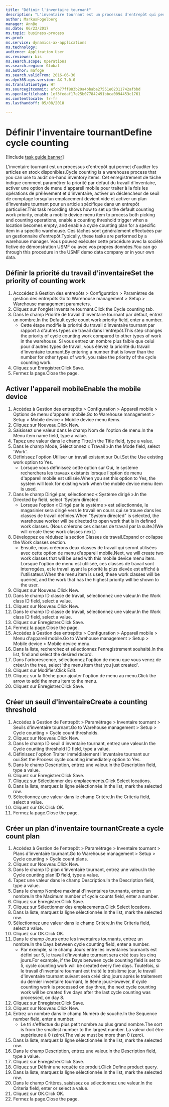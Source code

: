 ```yaml
--- 
title: "Définir l'inventaire tournant"
description: "L'inventaire tournant est un processus d'entrepôt qui permet d'auditer les articles en stock disponibles."
author: MarkusFogelberg
manager: AnnBe
ms.date: 06/23/2017
ms.topic: business-process
ms.prod: 
ms.service: dynamics-ax-applications
ms.technology: 
audience: Application User
ms.reviewer: bis
ms.search.scope: Operations
ms.search.region: Global
ms.author: mafoge
ms.search.validFrom: 2016-06-30
ms.dyn365.ops.version: AX 7.0.0
ms.translationtype: HT
ms.sourcegitcommit: efcb77ff883b29a4bbaba27551e02311742afbbd
ms.openlocfilehash: 1ef3fedaf17e25b077842491bbca0094453c1761
ms.contentlocale: fr-fr
ms.lasthandoff: 05/08/2018

---
```

# <a name="define-cycle-counting"></a><span data-ttu-id="964b8-103">Définir l'inventaire tournant</span><span class="sxs-lookup"><span data-stu-id="964b8-103">Define cycle counting</span></span> 

[!include [task guide banner](../../includes/task-guide-banner.md)]

<span data-ttu-id="964b8-104">L'inventaire tournant est un processus d'entrepôt qui permet d'auditer les articles en stock disponibles.</span><span class="sxs-lookup"><span data-stu-id="964b8-104">Cycle counting is a warehouse process that you can use to audit on-hand inventory items.</span></span> <span data-ttu-id="964b8-105">Cet enregistrement de tâche indique comment paramétrer la priorité par défaut du travail d'inventaire, activer une option de menu d'appareil mobile pour traiter à la fois les opérations de prélèvement et d'inventaire, activer un déclencheur de seuil de comptage lorsqu'un emplacement devient vide et activer un plan d'inventaire tournant pour un article spécifique dans un entrepôt particulier.</span><span class="sxs-lookup"><span data-stu-id="964b8-105">This task recording shows how to set up the default counting work priority, enable a mobile device menu item to process both picking and counting operations, enable a counting threshold trigger when a location becomes empty, and enable a cycle counting plan for a specific item in a specific warehouse.</span></span> <span data-ttu-id="964b8-106">Ces tâches sont généralement effectuées par un gestionnaire d'entrepôt.</span><span class="sxs-lookup"><span data-stu-id="964b8-106">Typically, these tasks are performed by a warehouse manager.</span></span> <span data-ttu-id="964b8-107">Vous pouvez exécuter cette procédure avec la société fictive de démonstration USMF ou avec vos propres données.</span><span class="sxs-lookup"><span data-stu-id="964b8-107">You can go through this procedure in the USMF demo data company or in your own data.</span></span>


## <a name="set-the-priority-of-counting-work"></a><span data-ttu-id="964b8-108">Définir la priorité du travail d'inventaire</span><span class="sxs-lookup"><span data-stu-id="964b8-108">Set the priority of counting work</span></span>
1. <span data-ttu-id="964b8-109">Acccédez à Gestion des entrepôts > Configuration > Paramètres de gestion des entrepôts.</span><span class="sxs-lookup"><span data-stu-id="964b8-109">Go to Warehouse management > Setup > Warehouse management parameters.</span></span>
2. <span data-ttu-id="964b8-110">Cliquez sur l'onglet Inventaire tournant.</span><span class="sxs-lookup"><span data-stu-id="964b8-110">Click the Cycle counting tab.</span></span>
3. <span data-ttu-id="964b8-111">Dans le champ Priorité de travail d'inventaire tournant par défaut, entrez un nombre.</span><span class="sxs-lookup"><span data-stu-id="964b8-111">In the Default cycle count work priority field, enter a number.</span></span>
    * <span data-ttu-id="964b8-112">Cette étape modifie la priorité du travail d'inventaire tournant par rapport à d'autres types de travail dans l'entrepôt.</span><span class="sxs-lookup"><span data-stu-id="964b8-112">This step changes the priority of cycle counting work compared to other types of work in the warehouse.</span></span> <span data-ttu-id="964b8-113">Si vous entrez un nombre plus faible que celui pour d'autres types de travail, vous élevez la priorité du travail d'inventaire tournant.</span><span class="sxs-lookup"><span data-stu-id="964b8-113">By entering a number that is lower than the number for other types of work, you raise the priority of the cycle counting work.</span></span>  
4. <span data-ttu-id="964b8-114">Cliquez sur Enregistrer.</span><span class="sxs-lookup"><span data-stu-id="964b8-114">Click Save.</span></span>
5. <span data-ttu-id="964b8-115">Fermez la page.</span><span class="sxs-lookup"><span data-stu-id="964b8-115">Close the page.</span></span>

## <a name="enable-the-mobile-device"></a><span data-ttu-id="964b8-116">Activer l'appareil mobile</span><span class="sxs-lookup"><span data-stu-id="964b8-116">Enable the mobile device</span></span>
1. <span data-ttu-id="964b8-117">Accédez à Gestion des entrepôts > Configuration > Appareil mobile > Options de menu d'appareil mobile.</span><span class="sxs-lookup"><span data-stu-id="964b8-117">Go to Warehouse management > Setup > Mobile device > Mobile device menu items.</span></span>
2. <span data-ttu-id="964b8-118">Cliquez sur Nouveau.</span><span class="sxs-lookup"><span data-stu-id="964b8-118">Click New.</span></span>
3. <span data-ttu-id="964b8-119">Saisissez une valeur dans le champ Nom de l'option de menu.</span><span class="sxs-lookup"><span data-stu-id="964b8-119">In the Menu item name field, type a value.</span></span>
4. <span data-ttu-id="964b8-120">Tapez une valeur dans le champ Titre.</span><span class="sxs-lookup"><span data-stu-id="964b8-120">In the Title field, type a value.</span></span>
5. <span data-ttu-id="964b8-121">Dans le champ Mode, Sélectionnez « Travail ».</span><span class="sxs-lookup"><span data-stu-id="964b8-121">In the Mode field, select 'Work'.</span></span>
6. <span data-ttu-id="964b8-122">Définissez l'option Utiliser un travail existant sur Oui.</span><span class="sxs-lookup"><span data-stu-id="964b8-122">Set the Use existing work option to Yes.</span></span>
    * <span data-ttu-id="964b8-123">Lorsque vous définissez cette option sur Oui, le système recherchera les travaux existants lorsque l'option de menu d'appareil mobile est utilisée.</span><span class="sxs-lookup"><span data-stu-id="964b8-123">When you set this option to Yes, the system will look for existing work when the mobile device menu item is used.</span></span>  
7. <span data-ttu-id="964b8-124">Dans le champ Dirigé par, sélectionnez « Système dirigé ».</span><span class="sxs-lookup"><span data-stu-id="964b8-124">In the Directed by field, select 'System directed'.</span></span>
    * <span data-ttu-id="964b8-125">Lorsque l'option « Dirigé par le système » est sélectionnée, le magasinier sera dirigé vers le travail en cours qui se trouve dans les classes de travail définies.</span><span class="sxs-lookup"><span data-stu-id="964b8-125">When "System directed" is selected, the warehouse worker will be directed to open work that is in defined work classes.</span></span> <span data-ttu-id="964b8-126">(Nous créerons ces classes de travail par la suite.)</span><span class="sxs-lookup"><span data-stu-id="964b8-126">(We will create these work classes next.)</span></span>  
8. <span data-ttu-id="964b8-127">Développez ou réduisez la section Classes de travail.</span><span class="sxs-lookup"><span data-stu-id="964b8-127">Expand or collapse the Work classes section.</span></span>
    * <span data-ttu-id="964b8-128">Ensuite, nous créerons deux classes de travail qui seront utilisées avec cette option de menu d'appareil mobile.</span><span class="sxs-lookup"><span data-stu-id="964b8-128">Next, we will create two work classes that will be used with this mobile device menu item.</span></span> <span data-ttu-id="964b8-129">Lorsque l'option de menu est utilisée, ces classes de travail sont interrogées, et le travail ayant la priorité la plus élevée est affiché à l'utilisateur.</span><span class="sxs-lookup"><span data-stu-id="964b8-129">When the menu item is used, these work classes will be queried, and the work that has the highest priority will be shown to the user.</span></span>  
9. <span data-ttu-id="964b8-130">Cliquez sur Nouveau.</span><span class="sxs-lookup"><span data-stu-id="964b8-130">Click New.</span></span>
10. <span data-ttu-id="964b8-131">Dans le champ ID classe de travail, sélectionnez une valeur.</span><span class="sxs-lookup"><span data-stu-id="964b8-131">In the Work class ID field, select a value.</span></span>
11. <span data-ttu-id="964b8-132">Cliquez sur Nouveau.</span><span class="sxs-lookup"><span data-stu-id="964b8-132">Click New.</span></span>
12. <span data-ttu-id="964b8-133">Dans le champ ID classe de travail, sélectionnez une valeur.</span><span class="sxs-lookup"><span data-stu-id="964b8-133">In the Work class ID field, select a value.</span></span>
13. <span data-ttu-id="964b8-134">Cliquez sur Enregistrer.</span><span class="sxs-lookup"><span data-stu-id="964b8-134">Click Save.</span></span>
14. <span data-ttu-id="964b8-135">Fermez la page.</span><span class="sxs-lookup"><span data-stu-id="964b8-135">Close the page.</span></span>
15. <span data-ttu-id="964b8-136">Accédez à Gestion des entrepôts > Configuration > Appareil mobile > Menu d'appareil mobile.</span><span class="sxs-lookup"><span data-stu-id="964b8-136">Go to Warehouse management > Setup > Mobile device > Mobile device menu.</span></span>
16. <span data-ttu-id="964b8-137">Dans la liste, recherchez et sélectionnez l'enregistrement souhaité.</span><span class="sxs-lookup"><span data-stu-id="964b8-137">In the list, find and select the desired record.</span></span>
17. <span data-ttu-id="964b8-138">Dans l'arborescence, sélectionnez l'option de menu que vous venez de créer.</span><span class="sxs-lookup"><span data-stu-id="964b8-138">In the tree, select 'the menu item that you just created'.</span></span>
18. <span data-ttu-id="964b8-139">Cliquez sur Modifier.</span><span class="sxs-lookup"><span data-stu-id="964b8-139">Click Edit.</span></span>
19. <span data-ttu-id="964b8-140">Cliquez sur la flèche pour ajouter l'option de menu au menu.</span><span class="sxs-lookup"><span data-stu-id="964b8-140">Click the arrow to add the menu item to the menu.</span></span>
20. <span data-ttu-id="964b8-141">Cliquez sur Enregistrer.</span><span class="sxs-lookup"><span data-stu-id="964b8-141">Click Save.</span></span>

## <a name="create-a-counting-threshold"></a><span data-ttu-id="964b8-142">Créer un seuil d'inventaire</span><span class="sxs-lookup"><span data-stu-id="964b8-142">Create a counting threshold</span></span>
1. <span data-ttu-id="964b8-143">Accédez à Gestion de l'entrepôt > Paramétrage > Inventaire tournant > Seuils d'inventaire tournant.</span><span class="sxs-lookup"><span data-stu-id="964b8-143">Go to Warehouse management > Setup > Cycle counting > Cycle count thresholds.</span></span>
2. <span data-ttu-id="964b8-144">Cliquez sur Nouveau.</span><span class="sxs-lookup"><span data-stu-id="964b8-144">Click New.</span></span>
3. <span data-ttu-id="964b8-145">Dans le champ ID seuil d'inventaire tournant, entrez une valeur.</span><span class="sxs-lookup"><span data-stu-id="964b8-145">In the Cycle counting threshold ID field, type a value.</span></span>
4. <span data-ttu-id="964b8-146">Définissez l'option Traiter immédiatement l'inventaire tournant sur oui.</span><span class="sxs-lookup"><span data-stu-id="964b8-146">Set the Process cycle counting immediately option to Yes.</span></span>
5. <span data-ttu-id="964b8-147">Dans le champ Description, entrez une valeur.</span><span class="sxs-lookup"><span data-stu-id="964b8-147">In the Description field, type a value.</span></span>
6. <span data-ttu-id="964b8-148">Cliquez sur Enregistrer.</span><span class="sxs-lookup"><span data-stu-id="964b8-148">Click Save.</span></span>
7. <span data-ttu-id="964b8-149">Cliquez sur Sélectionner des emplacements.</span><span class="sxs-lookup"><span data-stu-id="964b8-149">Click Select locations.</span></span>
8. <span data-ttu-id="964b8-150">Dans la liste, marquez la ligne sélectionnée.</span><span class="sxs-lookup"><span data-stu-id="964b8-150">In the list, mark the selected row.</span></span>
9. <span data-ttu-id="964b8-151">Sélectionnez une valeur dans le champ Critère.</span><span class="sxs-lookup"><span data-stu-id="964b8-151">In the Criteria field, select a value.</span></span>
10. <span data-ttu-id="964b8-152">Cliquez sur OK.</span><span class="sxs-lookup"><span data-stu-id="964b8-152">Click OK.</span></span>
11. <span data-ttu-id="964b8-153">Fermez la page.</span><span class="sxs-lookup"><span data-stu-id="964b8-153">Close the page.</span></span>

## <a name="create-a-cycle-count-plan"></a><span data-ttu-id="964b8-154">Créer un plan d'inventaire tournant</span><span class="sxs-lookup"><span data-stu-id="964b8-154">Create a cycle count plan</span></span>
1. <span data-ttu-id="964b8-155">Accédez à Gestion de l'entrepôt > Paramétrage > Inventaire tournant > Plans d'inventaire tournant.</span><span class="sxs-lookup"><span data-stu-id="964b8-155">Go to Warehouse management > Setup > Cycle counting > Cycle count plans.</span></span>
2. <span data-ttu-id="964b8-156">Cliquez sur Nouveau.</span><span class="sxs-lookup"><span data-stu-id="964b8-156">Click New.</span></span>
3. <span data-ttu-id="964b8-157">Dans le champ ID plan d'inventaire tournant, entrez une valeur.</span><span class="sxs-lookup"><span data-stu-id="964b8-157">In the Cycle counting plan ID field, type a value.</span></span>
4. <span data-ttu-id="964b8-158">Tapez une valeur dans le champ Description.</span><span class="sxs-lookup"><span data-stu-id="964b8-158">In the Description field, type a value.</span></span>
5. <span data-ttu-id="964b8-159">Dans le champ Nombre maximal d'inventaires tournants, entrez un nombre.</span><span class="sxs-lookup"><span data-stu-id="964b8-159">In the Maximum number of cycle counts field, enter a number.</span></span>
6. <span data-ttu-id="964b8-160">Cliquez sur Enregistrer.</span><span class="sxs-lookup"><span data-stu-id="964b8-160">Click Save.</span></span>
7. <span data-ttu-id="964b8-161">Cliquez sur Sélectionner des emplacements.</span><span class="sxs-lookup"><span data-stu-id="964b8-161">Click Select locations.</span></span>
8. <span data-ttu-id="964b8-162">Dans la liste, marquez la ligne sélectionnée.</span><span class="sxs-lookup"><span data-stu-id="964b8-162">In the list, mark the selected row.</span></span>
9. <span data-ttu-id="964b8-163">Sélectionnez une valeur dans le champ Critère.</span><span class="sxs-lookup"><span data-stu-id="964b8-163">In the Criteria field, select a value.</span></span>
10. <span data-ttu-id="964b8-164">Cliquez sur OK.</span><span class="sxs-lookup"><span data-stu-id="964b8-164">Click OK.</span></span>
11. <span data-ttu-id="964b8-165">Dans le champ Jours entre les inventaires tournants, entrez un nombre.</span><span class="sxs-lookup"><span data-stu-id="964b8-165">In the Days between cycle counting field, enter a number.</span></span>
    * <span data-ttu-id="964b8-166">Par exemple, si le champ Jours entre les inventaires tournants est défini sur 5, le travail d'inventaire tournant sera créé tous les cinq jours.</span><span class="sxs-lookup"><span data-stu-id="964b8-166">For example, if the Days between cycle counting field is set to 5, cycle counting work will be created every five days.</span></span> <span data-ttu-id="964b8-167">Toutefois, si le travail d'inventaire tournant est traité le troisième jour, le travail d'inventaire tournant suivant sera créé cinq jours après le traitement du dernier inventaire tournant, le 8ème jour.</span><span class="sxs-lookup"><span data-stu-id="964b8-167">However, if cycle counting work is processed on day three, the next cycle counting work will be created five days after the last cycle counting was processed, on day 8.</span></span>  
12. <span data-ttu-id="964b8-168">Cliquez sur Enregistrer.</span><span class="sxs-lookup"><span data-stu-id="964b8-168">Click Save.</span></span>
13. <span data-ttu-id="964b8-169">Cliquez sur Nouveau.</span><span class="sxs-lookup"><span data-stu-id="964b8-169">Click New.</span></span>
14. <span data-ttu-id="964b8-170">Entrez un nombre dans le champ Numéro de souche.</span><span class="sxs-lookup"><span data-stu-id="964b8-170">In the Sequence number field, enter a number.</span></span>
    * <span data-ttu-id="964b8-171">Le tri s'effectue du plus petit nombre au plus grand nombre.</span><span class="sxs-lookup"><span data-stu-id="964b8-171">The sort is from the smallest number to the largest number.</span></span> <span data-ttu-id="964b8-172">La valeur doit être supérieure à 0 (zéro).</span><span class="sxs-lookup"><span data-stu-id="964b8-172">The value must be more than 0 (zero).</span></span>  
15. <span data-ttu-id="964b8-173">Dans la liste, marquez la ligne sélectionnée.</span><span class="sxs-lookup"><span data-stu-id="964b8-173">In the list, mark the selected row.</span></span>
16. <span data-ttu-id="964b8-174">Dans le champ Description, entrez une valeur.</span><span class="sxs-lookup"><span data-stu-id="964b8-174">In the Description field, type a value.</span></span>
17. <span data-ttu-id="964b8-175">Cliquez sur Enregistrer.</span><span class="sxs-lookup"><span data-stu-id="964b8-175">Click Save.</span></span>
18. <span data-ttu-id="964b8-176">Cliquez sur Définir une requête de produit.</span><span class="sxs-lookup"><span data-stu-id="964b8-176">Click Define product query.</span></span>
19. <span data-ttu-id="964b8-177">Dans la liste, marquez la ligne sélectionnée.</span><span class="sxs-lookup"><span data-stu-id="964b8-177">In the list, mark the selected row.</span></span>
20. <span data-ttu-id="964b8-178">Dans le champ Critères, saisissez ou sélectionnez une valeur.</span><span class="sxs-lookup"><span data-stu-id="964b8-178">In the Criteria field, enter or select a value.</span></span>
21. <span data-ttu-id="964b8-179">Cliquez sur OK.</span><span class="sxs-lookup"><span data-stu-id="964b8-179">Click OK.</span></span>
22. <span data-ttu-id="964b8-180">Fermez la page.</span><span class="sxs-lookup"><span data-stu-id="964b8-180">Close the page.</span></span>


